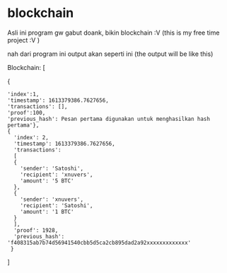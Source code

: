 # blockchain
Asli ini program gw gabut doank, bikin blockchain :V (this is my free time project :V )

nah dari program ini output akan seperti ini (the output will be like this)

Blockchain:
[

  {
  
    'index':1,
    'timestamp': 1613379386.7627656,
    'transactions': [],
    'proof':100,
    'previous_hash': Pesan pertama digunakan untuk menghasilkan hash pertama'},
    {
      'index': 2,
      'timestamp': 1613379386.7627656,
      'transactions':
      [
      {
        'sender': 'Satoshi',
        'recipient': 'xnuvers',
        'amount': '5 BTC'
      },
      {
        'sender': 'xnuvers',
        'recipient': 'Satoshi',
        'amount': '1 BTC'
      }
      ],
      'proof': 1928,
      'previous_hash': 'f408315ab7b74d56941540cbb5d5ca2cb895dad2a92xxxxxxxxxxxxx'
     }
]

